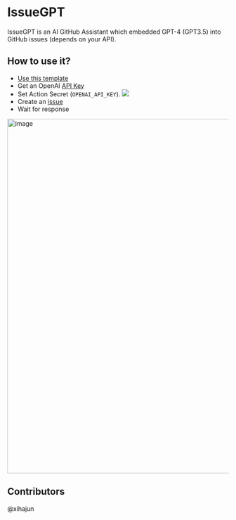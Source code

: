 # IssueGPT
IssueGPT is an AI GitHub Assistant which embedded GPT-4 (GPT3.5) into GitHub issues (depends on your API).

## How to use it?
- [Use this template](https://github.com/xihajun/issueGPT/generate)
- Get an OpenAI [API Key](https://platform.openai.com/account/api-keys)
- Set Action Secret (`OPENAI_API_KEY`).
![](https://user-images.githubusercontent.com/25631641/235371654-c73f84a2-722d-4f25-b024-9ef50f832b4a.png)
- Create an [issue](https://github.com/xihajun/issueGPT/issues/new/choose)
- Wait for response
<img width="807" alt="image" src="https://user-images.githubusercontent.com/25631641/235376951-35a1447c-f5da-4522-8e71-7ede8d90b669.png">

## Contributors

@xihajun
